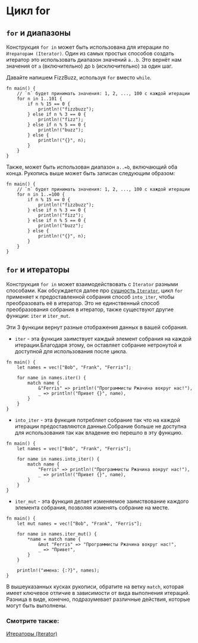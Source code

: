 # Цикл for

## `for` и диапазоны

Конструкция `for in` может быть использована для итерации по `Итераторам (Iterator)`.
Один из самых простых способов создать итератор это использовать
диапазон значений `a..b`. Это вернёт нам значения от `a` (включительно) до `b`
(исключительно) за один шаг.

Давайте напишем FizzBuzz, используя `for` вместо `while`.

```rust,editable
fn main() {
    // `n` будет принимать значения: 1, 2, ..., 100 с каждой итерации
    for n in 1..101 {
        if n % 15 == 0 {
            println!("fizzbuzz");
        } else if n % 3 == 0 {
            println!("fizz");
        } else if n % 5 == 0 {
            println!("buzz");
        } else {
            println!("{}", n);
        }
    }
}
```

Также, может быть использован диапазон `a..=b`, включающий оба конца.
Рукопись выше может быть записан следующим образом:

```rust,editable
fn main() {
    // `n` будет принимать значения: 1, 2, ..., 100 с каждой итерации
    for n in 1..=100 {
        if n % 15 == 0 {
            println!("fizzbuzz");
        } else if n % 3 == 0 {
            println!("fizz");
        } else if n % 5 == 0 {
            println!("buzz");
        } else {
            println!("{}", n);
        }
    }
}
```

## `for` и итераторы

Конструкция `for in` может взаимодействовать с  `Iterator` разными способами. 
Как обсуждается далее про [сущность `Iterator`](../trait/iter.md), цикл 
`for` применяет к предоставленной собрания способ 
`into_iter`, чтобы преобразовать её в итератор. 
Это не единственный способ преобразования собрания в 
итератор, также существуют другие функции: `iter` и 
`iter_mut`.

Эти 3 функции вернут разные отображения данных в вашей 
собрания.

- `iter` - эта функция заимствует каждый элемент собрания на каждой итерации.Благодаря этому, он оставляет собрание нетронутой и доступной для использования после цикла.

```rust,
fn main() {
    let names = vec!["Bob", "Frank", "Ferris"];

    for name in names.iter() {
        match name {
            &"Ferris" => println!("Программисты Ржачина вокруг нас!"),
            _ => println!("Привет {}", name),
        }
    }
}
```

- `into_iter` - эта функция потребляет собрание так что на каждой итерации предоставляются данные.Собрание больше не доступна для использования так как владение ею перешло в эту функцию.

```rust,
fn main() {
    let names = vec!["Bob", "Frank", "Ferris"];

    for name in names.into_iter() {
        match name {
            "Ferris" => println!("Программисты Ржачина вокруг нас!"),
            _ => println!("Привет {}", name),
        }
    }
}
```

- `iter_mut` - эта функция делает изменяемое заимствование каждого элемента собрания, позволяя изменять собрание на месте.

```rust,
fn main() {
    let mut names = vec!["Bob", "Frank", "Ferris"];

    for name in names.iter_mut() {
        *name = match name {
            &mut "Ferris" => "Программисты Ржачина вокруг нас!",
            _ => "Привет",
        }
    }

    println!("имена: {:?}", names);
}
```

В вышеуказанных кусках рукописи, обратите на ветку 
`match`, которая имеет ключевое отличие в 
зависимости от вида выполнения итераций. Разница в виде, конечно, 
подразумевает различные действия, которые могут быть 
выполнены.

### Смотрите также:

[Итераторы (Iterator)](../trait/iter.md)
